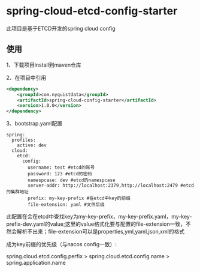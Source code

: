 # spring-cloud-etcd-config-starter

此项目是基于ETCD开发的spring cloud config

## 使用

1、下载项目install到maven仓库

2、在项目中引用

```xml
<dependency>
    <groupId>com.nyquistdata</groupId>
    <artifactId>spring-cloud-config-starter</artifactId>
    <version>1.0.0</version>
</dependency>
```

3、bootstrap.yaml配置

```
spring:
  profiles:
    active: dev
  cloud:
    etcd:
      config:
      	username: test #etcd的账号
      	password: 123 #etcd的密码
      	namespcase: dev #etcd的namespcase
        server-addr: http://localhost:2379,http://localhost:2479 #etcd的集群地址
        prefix: my-key-prefix #在etcd中key的前缀
        file-extension: yaml #文件后缀
```

此配置在会在etcd中查找key为my-key-prefix，my-key-prefix.yaml，my-key-prefix-dev.yaml的value;这里的value格式化要与配置的file-extension一致，不然会解析不出来；file-extension可以是properties,yml,yaml,json,xml的格式

成为key前缀的优先级（与nacos config一致）:

spring.cloud.etcd.config.perfix > spring.cloud.etcd.config.name > spring.application.name

